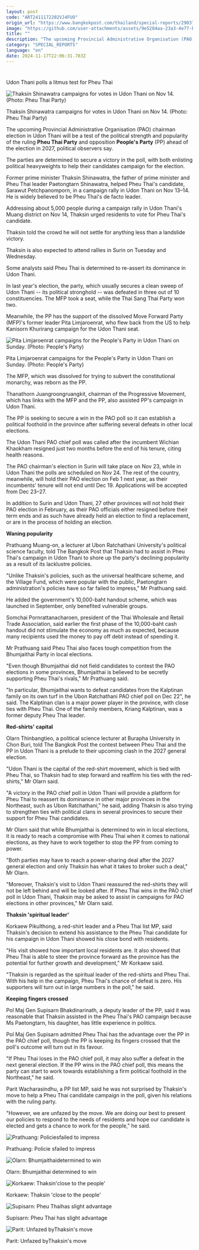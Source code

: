 ```yaml
---
layout: post
code: "ART2411172202VJ4FUO"
origin_url: "https://www.bangkokpost.com/thailand/special-reports/2903712/udon-thani-polls-a-litmus-test-for-pheu-thai"
image: "https://github.com/user-attachments/assets/9e5284aa-23a3-4e77-b0f8-6dfbb72b21ad"
title: ""
description: "The upcoming Provincial Administrative Organisation (PAO) chairman election in Udon Thani will be a test of the political strength and popularity of the ruling  Pheu Thai Party  and opposition  People"
category: "SPECIAL_REPORTS"
language: "en"
date: 2024-11-17T22:06:31.783Z
---
```


# 

Udon Thani polls a litmus test for Pheu Thai

![Thaksin Shinawatra campaigns for votes in Udon Thani on Nov 14. (Photo: Pheu Thai Party)](https://github.com/user-attachments/assets/9bd0a0d7-3330-4eaf-829a-455e53702032)

Thaksin Shinawatra campaigns for votes in Udon Thani on Nov 14. (Photo: Pheu Thai Party)

The upcoming Provincial Administrative Organisation (PAO) chairman election in Udon Thani will be a test of the political strength and popularity of the ruling **Pheu Thai Party** and opposition **People's Party** (PP) ahead of the election in 2027, political observers say.

The parties are determined to secure a victory in the poll, with both enlisting political heavyweights to help their candidates campaign for the election.

Former prime minister Thaksin Shinawatra, the father of prime minister and Pheu Thai leader Paetongtarn Shinawatra, helped Pheu Thai's candidate, Sarawut Petchpanomporn, in a campaign rally in Udon Thani on Nov 13–14. He is widely believed to be Pheu Thai's de facto leader.

Addressing about 5,000 people during a campaign rally in Udon Thani's Muang district on Nov 14, Thaksin urged residents to vote for Pheu Thai's candidate.

Thaksin told the crowd he will not settle for anything less than a landslide victory.

Thaksin is also expected to attend rallies in Surin on Tuesday and Wednesday.

Some analysts said Pheu Thai is determined to re-assert its dominance in Udon Thani.

In last year's election, the party, which usually secures a clean sweep of Udon Thani -- its political stronghold -- was defeated in three out of 10 constituencies. The MFP took a seat, while the Thai Sang Thai Party won two.

Meanwhile, the PP has the support of the dissolved Move Forward Party (MFP)'s former leader Pita Limjaroenrat, who flew back from the US to help Kanisorn Khurirang campaign for the Udon Thani seat.

![Pita Limjaroenrat campaigns for the People's Party in Udon Thani on Sunday. (Photo: People's Party)](https://github.com/user-attachments/assets/49368bc6-f8cf-4de0-9da2-41558f1ca326)

Pita Limjaroenrat campaigns for the People's Party in Udon Thani on Sunday. (Photo: People's Party)

The MFP, which was dissolved for trying to subvert the constitutional monarchy, was reborn as the PP.

Thanathorn Juangroongruangkit, chairman of the Progressive Movement, which has links with the MFP and the PP, also assisted PP's campaign in Udon Thani.

The PP is seeking to secure a win in the PAO poll so it can establish a political foothold in the province after suffering several defeats in other local elections.

The Udon Thani PAO chief poll was called after the incumbent Wichian Khaokham resigned just two months before the end of his tenure, citing health reasons.

The PAO chairman's election in Surin will take place on Nov 23, while in Udon Thani the polls are scheduled on Nov 24. The rest of the country, meanwhile, will hold their PAO election on Feb 1 next year, as their incumbents' tenure will not end until Dec 19. Applications will be accepted from Dec 23–27.

In addition to Surin and Udon Thani, 27 other provinces will not hold their PAO election in February, as their PAO officials either resigned before their term ends and as such have already held an election to find a replacement, or are in the process of holding an election.

**Waning popularity**

Prathuang Muang-on, a lecturer at Ubon Ratchathani University's political science faculty, told The Bangkok Post that Thaksin had to assist in Pheu Thai's campaign in Udon Thani to shore up the party's declining popularity as a result of its lacklustre policies.

"Unlike Thaksin's policies, such as the universal healthcare scheme, and the Village Fund, which were popular with the public, Paetongtarn administration's policies have so far failed to impress," Mr Prathuang said.

He added the government's 10,000-baht handout scheme, which was launched in September, only benefited vulnerable groups.

Somchai Pornrattanacharoen, president of the Thai Wholesale and Retail Trade Association, said earlier the first phase of the 10,000-baht cash handout did not stimulate the economy as much as expected, because many recipients used the money to pay off debt instead of spending it.

Mr Prathuang said Pheu Thai also faces tough competition from the Bhumjaithai Party in local elections.

"Even though Bhumjaithai did not field candidates to contest the PAO elections in some provinces, Bhumjaithai is believed to be secretly supporting Pheu Thai's rivals," Mr Prathuang said.

"In particular, Bhumjaithai wants to defeat candidates from the Kalptinan family on its own turf in the Ubon Ratchathani PAO chief poll on Dec 22", he said. The Kalptinan clan is a major power player in the province, with close ties with Pheu Thai. One of the family members, Kriang Kalptinan, was a former deputy Pheu Thai leader.

**Red-shirts' capital**

Olarn Thinbangtieo, a political science lecturer at Burapha University in Chon Buri, told The Bangkok Post the contest between Pheu Thai and the PP in Udon Thani is a prelude to their upcoming clash in the 2027 general election.

"Udon Thani is the capital of the red-shirt movement, which is tied with Pheu Thai, so Thaksin had to step forward and reaffirm his ties with the red-shirts," Mr Olarn said.

"A victory in the PAO chief poll in Udon Thani will provide a platform for Pheu Thai to reassert its dominance in other major provinces in the Northeast, such as Ubon Ratchathani," he said, adding Thaksin is also trying to strengthen ties with political clans in several provinces to secure their support for Pheu Thai candidates.

Mr Olarn said that while Bhumjaithai is determined to win in local elections, it is ready to reach a compromise with Pheu Thai when it comes to national elections, as they have to work together to stop the PP from coming to power.

"Both parties may have to reach a power-sharing deal after the 2027 general election and only Thaksin has what it takes to broker such a deal," Mr Olarn.

"Moreover, Thaksin's visit to Udon Thani reassured the red-shirts they will not be left behind and will be looked after. If Pheu Thai wins in the PAO chief poll in Udon Thani, Thaksin may be asked to assist in campaigns for PAO elections in other provinces," Mr Olarn said.

**Thaksin 'spiritual leader'**

Korkaew Pikulthong, a red-shirt leader and a Pheu Thai list MP, said Thaksin's decision to extend his assistance to the Pheu Thai candidate for his campaign in Udon Thani showed his close bond with residents.

"His visit showed how important local residents are. It also showed that Pheu Thai is able to steer the province forward as the province has the potential for further growth and development," Mr Korkaew said.

"Thaksin is regarded as the spiritual leader of the red-shirts and Pheu Thai. With his help in the campaign, Pheu Thai's chance of defeat is zero. His supporters will turn out in large numbers in the poll," he said.

**Keeping fingers crossed**

Pol Maj Gen Supisarn Bhakdinarinath, a deputy leader of the PP, said it was reasonable that Thaksin assisted in the Pheu Thai's PAO campaign because Ms Paetongtarn, his daughter, has little experience in politics.

Pol Maj Gen Supisarn admitted Pheu Thai has the advantage over the PP in the PAO chief poll, though the PP is keeping its fingers crossed that the poll's outcome will turn out in its favour.

"If Pheu Thai loses in the PAO chief poll, it may also suffer a defeat in the next general election. If the PP wins in the PAO chief poll, this means the party can start to work towards establishing a firm political foothold in the Northeast," he said.

Parit Wacharasindhu, a PP list MP, said he was not surprised by Thaksin's move to help a Pheu Thai candidate campaign in the poll, given his relations with the ruling party.

"However, we are unfazed by the move. We are doing our best to present our policies to respond to the needs of residents and hope our candidate is elected and gets a chance to work for the people," he said.

![Prathuang: Policiesfailed to impress](https://static.bangkokpost.com/media/content/dcx/2024/11/18/5348827.jpeg)

Prathuang: Policie sfailed to impress

![Olarn: Bhumjaithaidetermined to win](https://static.bangkokpost.com/media/content/dcx/2024/11/18/5348832.jpg)

Olarn: Bhumjaithai determined to win

![Korkaew: Thaksin'close to the people'](https://github.com/user-attachments/assets/422855dd-85cd-459a-a9cd-e02c18d66b09)

Korkaew: Thaksin 'close to the people'

![Supisarn: Pheu Thaihas slight advantage](https://github.com/user-attachments/assets/f5748bf4-336b-4521-84ec-0fb74625858a)

Supisarn: Pheu Thai has slight advantage

![Parit: Unfazed byThaksin's move](https://github.com/user-attachments/assets/0dd5fd2a-808b-4954-ba72-12e75c6b77fe)

Parit: Unfazed byThaksin's move